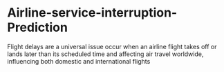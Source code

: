 # Airline-service-interruption-Prediction
Flight delays are a universal issue occur when an airline flight takes off or lands later than its scheduled time and affecting air travel worldwide, influencing both domestic and international flights
